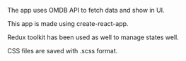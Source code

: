 The app uses OMDB API to fetch data and show in UI.

This app is made using create-react-app.

Redux toolkit has been used as well to manage states well.

CSS files are saved with .scss format.
